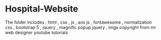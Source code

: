 # Hospital-Website

The folder includes : 
html , css , js , aos js , fontawesome , normalization css , bootstrap 5 , jquery , magnific popup jquery , imgs
copyright from mr web designer youtube tutorials
